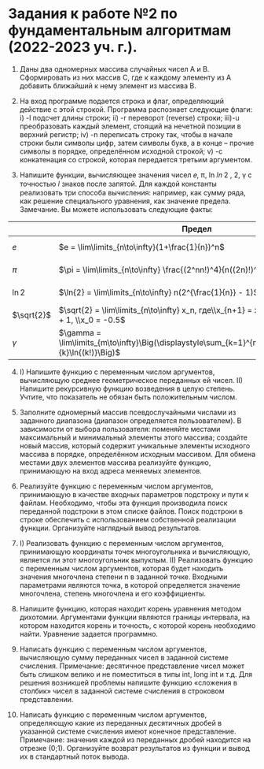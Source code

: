 # Задания к работе №2 по фундаментальным алгоритмам (2022-2023 уч. г.).
1. Даны два одномерных массива случайных чисел А и В. Сформировать
из них массив С, где к каждому элементу из А добавить ближайший к
нему элемент из массива В.

2. На вход программе подается строка и флаг, определяющий действие с
этой строкой. Программа распознает следующие флаги:
i) -l подсчет длины строки;
ii) -r переворот (reverse) строки;
iii)-u преобразовать каждый элемент, стоящий на нечетной позиции в
верхний регистр;
iv) -n переписать строку так, чтобы в начале строки были символы
цифр, затем символы букв, а в конце – прочие символы в порядке,
определённом исходной строкой;
v) -c конкатенация со строкой, которая передается третьим аргументом.

3. Напишите функции, вычисляющее значения чисел
𝑒, π, ln 𝑙𝑛 2 , 2, γ с точностью 𝑙 знаков после запятой. Для каждой
константы реализовать три способа вычисления: например, как сумму
ряда, как решение специального уравнения, как значение предела.
Замечание. Вы можете использовать следующие факты:

|       | Предел                                                        | Ряд/Произведение                                                     | Уравнение      |
| ----- | ------------------------------------------------------------- | -------------------------------------------------------------------- | -------------- |
| $e$   | $e = \lim\limits_{n\to\infty}(1+\frac{1}{n})^n$               | $e = \displaystyle\sum_{n=0}^{\infty} \frac{1}{n!}$                  | $\ln{x} = 1$   |
| $\pi$ | $\pi = \lim\limits_{n\to\infty} \frac{(2^nn!)^4}{n((2n)!)^2}$ | $\pi = 4 \displaystyle\sum_{n=1}^{\infty} \frac{(-1)^{n-1}}{2n - 1}$ | $\cos{x} = -1$ |
| $\ln{2}$ | $\ln{2} = \lim\limits_{n\to\infty} n(2^{\frac{1}{n}} - 1)$ | $\ln{2} = \displaystyle\sum_{n=1}^{\infty} \frac{(-1)^{n-1}}{n}$     |   $e^x = 2$    |
| $\sqrt{2}$ |$\sqrt{2} = \lim\limits_{n\to\infty} x_n, где\\x_{n+1} = x_n - \frac{x_n^2}{2} + 1, \\x_0 = -0.5$ | $\sqrt{2} = \displaystyle\prod_{x=2}^{\infty} 2^{2^{-k}}$ | $x^2 = 2$ |
| $\gamma$ | $\gamma = \lim\limits_{m\to\infty}\Big(\displaystyle\sum_{k=1}^{m}C_m^k\frac{(-1)^k}{k}\ln{(k!)}\Big)$ | $\gamma = -\frac{\pi^2}{6} + \displaystyle\sum_{k=2}^{\infty}\Big(\frac{1}{\sqrt{\lfloor k\rfloor}^2} - \frac{1}{k}\Big)$ | $e^-x = \lim\limits_{t\to\infty}\Big(\ln{t}\displaystyle\prod_{p \leq t, p\in P} \frac{p-1}{p}\Big)$ |

4. I) Напишите функцию с переменным числом аргументов,
вычисляющую среднее геометрическое переданных ей чисел.
  II) Напишите рекурсивную функцию возведения в целую степень.
Учтите, что показатель не обязан быть положительным числом.

5. Заполните одномерный массив псевдослучайными числами из
заданного диапазона (диапазон определяется пользователем). В
зависимости от выбора пользователя: поменяйте местами
максимальный и минимальный элементы этого массива; создайте
новый массив, который содержит уникальные элементы исходного
массива в порядке, определённом исходным массивом. Для обмена
местами двух элементов массива реализуйте функцию, принимающую
на вход адреса меняемых элементов.

6. Реализуйте функцию с переменным числом аргументов, принимающую
в качестве входных параметров подстроку и пути к файлам.
Необходимо, чтобы эта функция производила поиск переданной
подстроки в этом списке файлов. Поиск подстроки в строке обеспечить
с использованием собственной реализации функции. Организуйте
наглядный вывод результатов.

7. I) Реализовать функцию с переменным числом аргументов,
принимающую координаты точек многоугольника и вычисляющую,
является ли этот многоугольник выпуклым.
  II) Реализовать функцию с переменным числом аргументов, которая
будет находить значения многочлена степени n в заданной точке.
Входными параметрами являются точка, в которой определяется
значение многочлена, степень многочлена и его коэффициенты.

8. Напишите функцию, которая находит корень уравнения методом
дихотомии. Аргументами функции являются границы интервала, на
котором находится корень и точность, с которой корень необходимо
найти. Уравнение задается программно.

9. Написать функцию с переменным числом аргументов, вычисляющую
сумму переданных чисел в заданной системе счисления. Примечание:
десятичное представление чисел может быть слишком велико и не
поместиться в типы int, long int и т.д. Для решения возникшей
проблемы напишите функцию «сложения в столбик» чисел в заданной
системе счисления в строковом представлении.

10. Написать функцию с переменным числом аргументов, определяющую
какие из переданных десятичных дробей в указанной системе
счисления имеют конечное представление. Примечание: значения
каждой из переданных дробей находится на отрезке (0;1). Организуйте
возврат результатов из функции и вывод их в стандартный поток
вывода.
